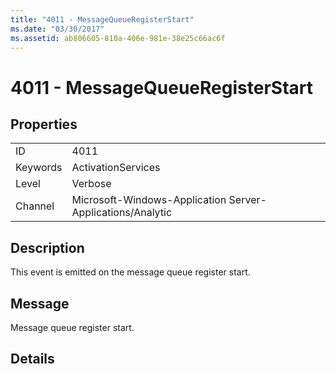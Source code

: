 ```yaml
---
title: "4011 - MessageQueueRegisterStart"
ms.date: "03/30/2017"
ms.assetid: ab806605-810a-406e-981e-38e25c66ac6f
---
```

# 4011 - MessageQueueRegisterStart
## Properties  


|||  
|-|-|  
|ID|4011|  
|Keywords|ActivationServices|  
|Level|Verbose|  
|Channel|Microsoft-Windows-Application Server-Applications/Analytic|  

## Description  
 This event is emitted on the message queue register start.  

## Message  
 Message queue register start.  

## Details
